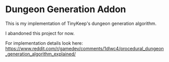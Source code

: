 # Dungeon Generation Addon
This is my implementation of TinyKeep's dungeon generation algorithm.

I abandoned this project for now.

For implementation details look here: https://www.reddit.com/r/gamedev/comments/1dlwc4/procedural_dungeon_generation_algorithm_explained/
